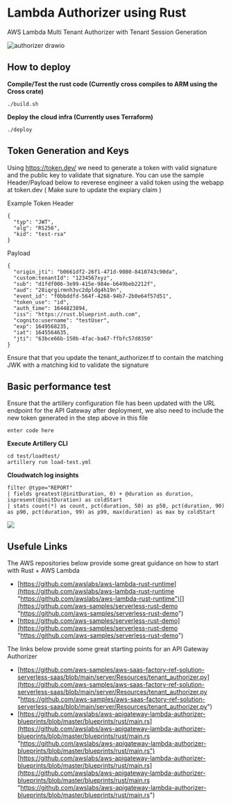 # Lambda Authorizer using Rust
AWS Lambda Multi Tenant Authorizer with Tenant Session Generation

![authorizer drawio](https://user-images.githubusercontent.com/7487453/156469571-4549b5ea-0d57-4c68-b1dd-5ac6780f84a3.png)

## How to deploy

**Compile/Test the rust code (Currently cross compiles to ARM using the Cross crate)**

    ./build.sh

**Deploy the cloud infra (Currently uses Terraform)**

    ./deploy

## Token Generation and Keys
Using https://token.dev/ we need to generate a token with valid signature and the public key to validate that signature. You can use the sample Header/Payload below to reverese engineer a valid token using the webapp at token.dev ( Make sure to update the expiary claim )

Example Token
Header

    {
      "typ": "JWT",
      "alg": "RS256",
      "kid": "test-rsa"
    }
Payload

    {
      "origin_jti": "b0661df2-26f1-471d-9080-8410743c90da",
      "custom:tenantId": "1234567xyz",
      "sub": "d1fdf006-3e99-415e-984e-b649beb2212f",
      "aud": "28iqrgirmnh3vc2dpldg4h19n",
      "event_id": "f0bbddfd-564f-4268-94b7-2b0e64f57d51",
      "token_use": "id",
      "auth_time": 1644823894,
      "iss": "https://rust.blueprint.auth.com",
      "cognito:username": "testUser",
      "exp": 1649568235,
      "iat": 1645564635,
      "jti": "63bce66b-150b-4fac-ba67-ffbfc57d8350"
    }

Ensure that that you update the tenant_authorizer.tf to contain the matching JWK with a matching kid to validate the signature

## Basic performance test
Ensure that the artillery configuration file has been updated with the URL endpoint for the API Gateway after deployment, we also need to include the new token generated in the step above in this file

    enter code here

**Execute Artillery CLI**

    cd test/loadtest/
    artillery run load-test.yml
    
**Cloudwatch log insights**

    filter @type="REPORT"
    | fields greatest(@initDuration, 0) + @duration as duration, ispresent(@initDuration) as coldStart
    | stats count(*) as count, pct(duration, 50) as p50, pct(duration, 90) as p90, pct(duration, 99) as p99, max(duration) as max by coldStart

![](https://lh6.googleusercontent.com/nbHoC8Jfc7Sh-_jOL992iQIRTzoXHO6QuLtbMStI0wW19cVL-P9tADx75KkYgYSmGFyK0u57NSZqWOi4LoVwIzGcy8zwdZViiysYWEdUHya_93NO_VEx9Lb3uQSNU_rSJlsM-aLS)


## Usefule Links

The AWS repositories below provide some great guidance on how to start with Rust + AWS Lambda

-   [https://github.com/awslabs/aws-lambda-rust-runtime](https://github.com/awslabs/aws-lambda-rust-runtime "https://github.com/awslabs/aws-lambda-rust-runtime")[](https://github.com/aws-samples/serverless-rust-demo "https://github.com/aws-samples/serverless-rust-demo")
-   [https://github.com/aws-samples/serverless-rust-demo](https://github.com/aws-samples/serverless-rust-demo "https://github.com/aws-samples/serverless-rust-demo")

The links below provide some great starting points for an API Gateway Authorizer

-   [https://github.com/aws-samples/aws-saas-factory-ref-solution-serverless-saas/blob/main/server/Resources/tenant_authorizer.py](https://github.com/aws-samples/aws-saas-factory-ref-solution-serverless-saas/blob/main/server/Resources/tenant_authorizer.py "https://github.com/aws-samples/aws-saas-factory-ref-solution-serverless-saas/blob/main/server/Resources/tenant_authorizer.py")
-   [https://github.com/awslabs/aws-apigateway-lambda-authorizer-blueprints/blob/master/blueprints/rust/main.rs](https://github.com/awslabs/aws-apigateway-lambda-authorizer-blueprints/blob/master/blueprints/rust/main.rs "https://github.com/awslabs/aws-apigateway-lambda-authorizer-blueprints/blob/master/blueprints/rust/main.rs")[https://github.com/awslabs/aws-apigateway-lambda-authorizer-blueprints/blob/master/blueprints/rust/main.rs](https://github.com/awslabs/aws-apigateway-lambda-authorizer-blueprints/blob/master/blueprints/rust/main.rs "https://github.com/awslabs/aws-apigateway-lambda-authorizer-blueprints/blob/master/blueprints/rust/main.rs")
